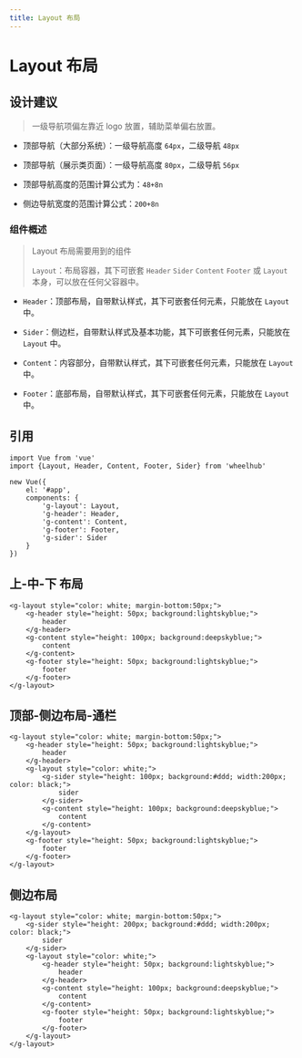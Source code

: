 ```yaml
---
title: Layout 布局
---
```


# Layout 布局
## 设计建议
> 一级导航项偏左靠近 logo 放置，辅助菜单偏右放置。

* 顶部导航（大部分系统）：一级导航高度 `64px`，二级导航 `48px`


* 顶部导航（展示类页面）：一级导航高度 `80px`，二级导航 `56px`


* 顶部导航高度的范围计算公式为：`48+8n`


* 侧边导航宽度的范围计算公式：`200+8n`

### 组件概述
> Layout 布局需要用到的组件
>
> `Layout`：布局容器，其下可嵌套 `Header` `Sider` `Content` `Footer` 或 `Layout` 本身，可以放在任何父容器中。

* `Header`：顶部布局，自带默认样式，其下可嵌套任何元素，只能放在 `Layout` 中。


* `Sider`：侧边栏，自带默认样式及基本功能，其下可嵌套任何元素，只能放在 `Layout` 中。


* `Content`：内容部分，自带默认样式，其下可嵌套任何元素，只能放在 `Layout` 中。


* `Footer`：底部布局，自带默认样式，其下可嵌套任何元素，只能放在 `Layout` 中。

## 引用
```
import Vue from 'vue'
import {Layout, Header, Content, Footer, Sider} from 'wheelhub'

new Vue({
    el: '#app',
    components: {
        'g-layout': Layout,
        'g-header': Header,
        'g-content': Content,
        'g-footer': Footer,
        'g-sider': Sider
    }
})
```

## 上-中-下 布局
<p></p>
<g-layout-normal></g-layout-normal>
<p></p>

```
<g-layout style="color: white; margin-bottom:50px;">
    <g-header style="height: 50px; background:lightskyblue;">
        header
    </g-header>
    <g-content style="height: 100px; background:deepskyblue;">
        content
    </g-content>
    <g-footer style="height: 50px; background:lightskyblue;">
        footer
    </g-footer>
</g-layout>
```

## 顶部-侧边布局-通栏

<p></p>
<g-layout-normal-sider></g-layout-normal-sider>
<p></p>

```
<g-layout style="color: white; margin-bottom:50px;">
    <g-header style="height: 50px; background:lightskyblue;">
        header
    </g-header>
    <g-layout style="color: white;">
        <g-sider style="height: 100px; background:#ddd; width:200px; color: black;">
            sider
        </g-sider>
        <g-content style="height: 100px; background:deepskyblue;">
            content
        </g-content>
    </g-layout>
    <g-footer style="height: 50px; background:lightskyblue;">
        footer
    </g-footer>
</g-layout>
```

## 侧边布局
<p></p>
<g-layout-sider-normal></g-layout-sider-normal>
<p></p>

```
<g-layout style="color: white; margin-bottom:50px;">
    <g-sider style="height: 200px; background:#ddd; width:200px; color: black;">
        sider
    </g-sider>
    <g-layout style="color: white;">
        <g-header style="height: 50px; background:lightskyblue;">
            header
        </g-header>
        <g-content style="height: 100px; background:deepskyblue;">
            content
        </g-content>
        <g-footer style="height: 50px; background:lightskyblue;">
            footer
        </g-footer>
    </g-layout>
</g-layout>
```